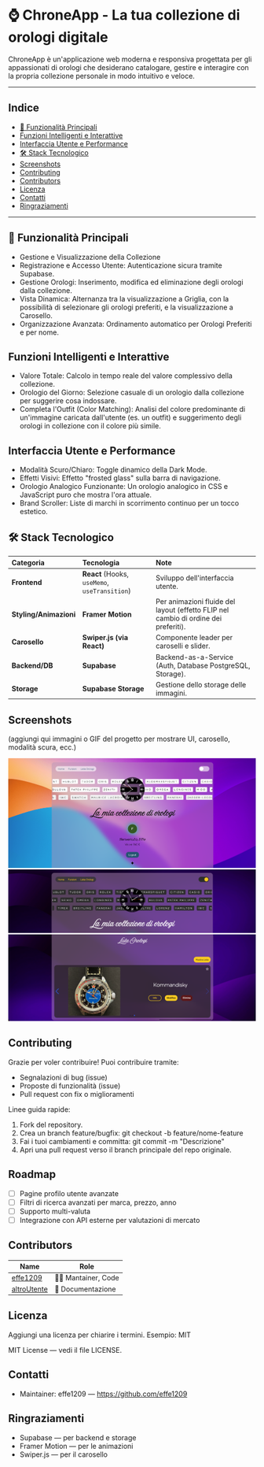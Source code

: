 # ⌚ ChroneApp - La tua collezione di orologi digitale

ChroneApp è un'applicazione web moderna e responsiva progettata per gli appassionati di orologi che desiderano catalogare, gestire e interagire con la propria collezione personale in modo intuitivo e veloce.

---

## Indice
- [🚀 Funzionalità Principali](#-funzionalità-principali)
- [Funzioni Intelligenti e Interattive](#)
- [Interfaccia Utente e Performance](interfacc)
- [🛠️ Stack Tecnologico]()
- [Screenshots](#screenshots)
- [Contributing](#contributing)
- [Contributors](#contributors)
- [Licenza](#licenza)
- [Contatti](#contatti)
- [Ringraziamenti](#ringraziamenti)

---

## 🚀 Funzionalità Principali
- Gestione e Visualizzazione della Collezione
- Registrazione e Accesso Utente: Autenticazione sicura tramite Supabase.
- Gestione Orologi: Inserimento, modifica ed eliminazione degli orologi dalla collezione.
- Vista Dinamica: Alternanza tra la visualizzazione a Griglia, con la possibilità di selezionare gli orologi preferiti, e la visualizzazione a Carosello.
- Organizzazione Avanzata: Ordinamento automatico per Orologi Preferiti e per nome.

## Funzioni Intelligenti e Interattive
- Valore Totale: Calcolo in tempo reale del valore complessivo della collezione.
- Orologio del Giorno: Selezione casuale di un orologio dalla collezione per suggerire cosa indossare.
- Completa l'Outfit (Color Matching): Analisi del colore predominante di un'immagine caricata dall'utente (es. un outfit) e suggerimento degli orologi in collezione con il colore più simile.

## Interfaccia Utente e Performance
- Modalità Scuro/Chiaro: Toggle dinamico della Dark Mode.
- Effetti Visivi: Effetto "frosted glass" sulla barra di navigazione.
- Orologio Analogico Funzionante: Un orologio analogico in CSS e JavaScript puro che mostra l'ora attuale.
- Brand Scroller: Liste di marchi in scorrimento continuo per un tocco estetico.

## 🛠️ Stack Tecnologico

| Categoria | Tecnologia | Note |
| :--- | :--- | :--- |
| **Frontend** | **React** (Hooks, `useMemo`, `useTransition`) | Sviluppo dell'interfaccia utente. |
| **Styling/Animazioni** | **Framer Motion** | Per animazioni fluide del layout (effetto FLIP nel cambio di ordine dei preferiti). |
| **Carosello** | **Swiper.js (via React)** | Componente leader per caroselli e slider. |
| **Backend/DB** | **Supabase** | Backend-as-a-Service (Auth, Database PostgreSQL, Storage). |
| **Storage** | **Supabase Storage** | Gestione dello storage delle immagini. |


## Screenshots

(aggiungi qui immagini o GIF del progetto per mostrare UI, carosello, modalità scura, ecc.)

![Home](./screenshot/profile_white.png)
![Watch](./screenshot/main.png)
![Carosello](./screenshot/carousel.png)
<!--*(Sostituisci i percorsi con le immagini effettive nella cartella docs/screenshots)*--->

## Contributing

Grazie per voler contribuire! Puoi contribuire tramite:
- Segnalazioni di bug (issue)
- Proposte di funzionalità (issue)
- Pull request con fix o miglioramenti

Linee guida rapide:
1. Fork del repository.
2. Crea un branch feature/bugfix: git checkout -b feature/nome-feature
3. Fai i tuoi cambiamenti e committa: git commit -m "Descrizione"
4. Apri una pull request verso il branch principale del repo originale.


## Roadmap

- [ ] Pagine profilo utente avanzate
- [ ] Filtri di ricerca avanzati per marca, prezzo, anno
- [ ] Supporto multi-valuta
- [ ] Integrazione con API esterne per valutazioni di mercato

## Contributors

<!-- ALL-CONTRIBUTORS-LIST:START - Do not remove or modify this section --> 
<!-- prettier-ignore-start -->
<!-- markdownlint-disable -->
| Name | Role |
| --- | --- |
| [effe1209](https://github.com/effe1209) | 👨‍💻 Mantainer, Code |
| [altroUtente](https://github.com/altroUtente) | 📝 Documentazione |
<!-- markdownlint-enable -->
<!-- prettier-ignore-end -->
<!-- ALL-CONTRIBUTORS-LIST:END -->

## Licenza

Aggiungi una licenza per chiarire i termini. Esempio: MIT

MIT License — vedi il file LICENSE.

## Contatti

- Maintainer: effe1209 — https://github.com/effe1209

## Ringraziamenti

- Supabase — per backend e storage
- Framer Motion — per le animazioni
- Swiper.js — per il carosello
